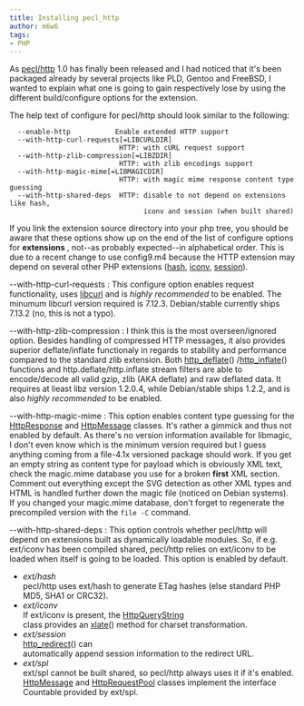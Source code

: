 ```yaml
---
title: Installing pecl_http
author: m6w6
tags: 
- PHP
---
```


As [pecl/http](http://pecl.php.net/package/pecl_http) 1.0 has finally been
released and I had noticed that it's been packaged already by several projects
like PLD, Gentoo and FreeBSD, I wanted to explain what one is going to gain
respectively lose by using the different build/configure options for the
extension.  

The help text of configure for pecl/http should look similar to the following:
```
  --enable-http           Enable extended HTTP support  
  --with-http-curl-requests[=LIBCURLDIR]  
                           HTTP: with cURL request support  
  --with-http-zlib-compression[=LIBZDIR]  
                           HTTP: with zlib encodings support  
  --with-http-magic-mime[=LIBMAGICDIR]  
                           HTTP: with magic mime response content type guessing  
  --with-http-shared-deps  HTTP: disable to not depend on extensions like hash,  
                                 iconv and session (when built shared)
```

If you link the extension source directory into your php tree, you should be
aware that these options show up on the end of the list of configure options
for **extensions** , not--as probably expected--in alphabetical order. This is
due to a recent change to use config9.m4 because the HTTP extension may depend
on several other PHP extensions ([hash](http://php.net/hash),
[iconv](http://php.net/iconv), [session](http://php.net/session)).


--with-http-curl-requests
: This configure option enables request functionality, uses
[libcurl](http://curl.haxx.se/libcurl/) and is _highly recommended_ to be
enabled. The minumum libcurl version required is 7.12.3. Debian/stable
currently ships 7.13.2 (no, this is not a typo).

--with-http-zlib-compression
: I think this is the most overseen/ignored option. Besides handling of
compressed HTTP messages, it also provides superior deflate/inflate
functionaly in regards to stability and performance compared to the standard
zlib extension. Both [http_deflate](http://dev.iworks.at/ext-http/http-functions.html.gz#http_deflate)()
/[http_inflate](http://dev.iworks.at/ext-http/http-functions.html.gz#http_inflate)() functions and
http.deflate/http.inflate stream filters are able to encode/decode all valid
gzip, zlib (AKA deflate) and raw deflated data. It requires at lieast libz
version 1.2.0.4, while Debian/stable ships 1.2.2, and is also _highly recommended_ to be enabled.

  

--with-http-magic-mime
: This option enables content type guessing for the
[HttpResponse](http://dev.iworks.at/ext-http/http-functions.html.gz#HttpResponse) 
and [HttpMessage](http://dev.iworks.at/ext-http/http-functions.html.gz#HttpMessage) 
classes. It's rather a gimmick and
thus not enabled by default. As there's no version information available for
libmagic, I don't even know which is the minimum version required but I guess
anything coming from a file-4.1x versioned package should work. If you get an
empty string as content type for payload which is obviously XML text, check
the magic.mime database you use for a broken **first** XML section. Comment
out everything except the SVG detection as other XML types and HTML is handled
further down the magic file (noticed on Debian systems). If you changed your
magic.mime database, don't forget to regenerate the precompiled version with
the `file -C` command.

  

--with-http-shared-deps
: This option controls whether pecl/http will depend on extensions built as
dynamically loadable modules. So, if e.g. ext/iconv has been compiled shared,
pecl/http relies on ext/iconv to be loaded when itself is going to be loaded.
This option is enabled by default.

 * _ext/hash_  
    pecl/http uses ext/hash to generate ETag hashes (else standard PHP MD5, SHA1 or CRC32).
 * _ext/iconv_  
    If ext/iconv is present, the [HttpQueryString](http://dev.iworks.at/ext-http/http-functions.html.gz#HttpQueryString)  
    class provides an [xlate](http://dev.iworks.at/ext-http/http-functions.html.gz#HttpQueryString_xlate)() method for charset transformation.
 * _ext/session_  
    [http_redirect](http://dev.iworks.at/ext-http/http-functions.html.gz#http_redirect)() can   
    automatically append session information to the redirect URL.
 * _ext/spl_  
    ext/spl cannot be built shared, so pecl/http always uses it if it's enabled.  
    [HttpMessage](http://dev.iworks.at/ext-http/http-functions.html.gz#HttpMessage) and 
    [HttpRequestPool](http://dev.iworks.at/ext-http/http-functions.html.gz#HttpRequestPool) 
    classes implement the interface Countable provided by ext/spl.


